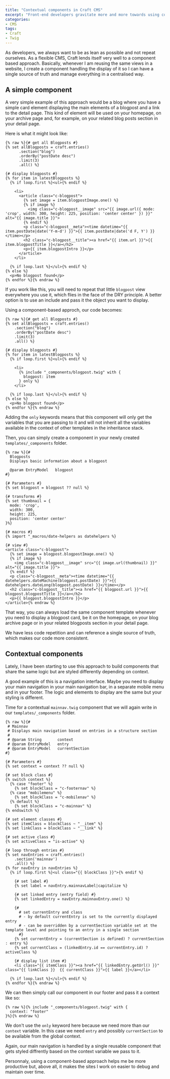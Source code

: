 ```yaml
---
title: "Contextual components in Craft CMS"
excerpt: "Front-end developers gravitate more and more towards using components thse days. Here is a simple approach to reuse the logic of a component in Craft CMS while adjusting its styling depending on context."
categories:
- CMS
tags:
- Craft
- Twig
---
```


As developers, we always want to be as lean as possible and not repeat ourselves. As a flexible CMS, Craft lends itself very well to a component based approach. Basically, whenever I am reusing the same views in a website, I create a component handling the display of it so I can have a single source of truth and manage everything in a centralised way.

## A simple component

A very simple example of this approach would be a blog where you have a simple card element displaying the main elements of a blogpost and a link to the detail page. This kind of element will be used on your homepage, on your archive page and, for example, on your related blog posts section in your detail page.

Here is what it might look like:

```twig
{% raw %}{# get all Blogposts #}
{% set allBlogposts = craft.entries()
      .section("blog")
      .orderBy("postDate desc")
      .limit(3)
      .all() %}

{# display blogposts #}
{% for item in latestBlogposts %}
  {% if loop.first %}<ul>{% endif %}

    <li>
      <article class="c-blogpost">
        {% set image = item.blogpostImage.one() %}
        {% if image %}
          <img class="c-blogpost__image" src="{{ image.url({ mode: 'crop', width: 300, height: 225, position: 'center center' }) }}" alt="{{ image.title }}">
        {% endif %}
        <p class="c-blogpost__meta"><time datetime="{{ item.postDate|date('Y-m-d') }}">{{ item.postDate|date('d F, Y') }}</time></p>
        <h2 class="c-blogpost__title"><a href="{{ item.url }}">{{ item.blogpostTitle }}</a></h2>
        <p>{{ item.blogpostIntro }}</p>
      </article>
    </li>

  {% if loop.last %}</ul>{% endif %}
{% else %}
  <p>No blogpost found</p>
{% endfor %}{% endraw %}
```

If you work like this, you will need to repeat that little `blogpost` view everywhere you use it, which flies in the face of the DRY principle. A better option is to use an include and pass it the object you want to display.

Using a component-based approch, our code becomes:

```twig
{% raw %}{# get all Blogposts #}
{% set allBlogposts = craft.entries()
    .section("blog")
    .orderBy("postDate desc")
    .limit(3)
    .all() %}

{# display blogposts #}
{% for item in latestBlogposts %}
  {% if loop.first %}<ul>{% endif %}

    <li>
      {% include "_components/blogpost.twig" with {
        blogpost: item
      } only %}
    </li>

  {% if loop.last %}</ul>{% endif %}
{% else %}
  <p>No blogpost found</p>
{% endfor %}{% endraw %}
```

Adding the `only` keywords means that this component will only get the variables that you are passing to it and will not inherit all the variables available in the context of other templates in the inheritance stack.

Then, you can simply create a component in your newly created `templates/_components` folder.

```twig
{% raw %}{#
  Blogposts
  Displays basic information about a blogpost

  @param EntryModel   blogpost
#}

{# Parameters #}
{% set blogpost = blogpost ?? null %}

{# transforms #}
{% set thumbnail = {
  mode: 'crop',
  width: 300,
  height: 225,
  position: 'center center'
}%}

{# macros #}
{% import "_macros/date-helpers as datehelpers %}

{# view #}
<article class="c-blogpost">
  {% set image = blogpost.blogpostImage.one() %}
  {% if image %}
    <img class="c-blogpost__image" src="{{ image.url(thumbnail) }}" alt="{{ image.title }}">
  {% endif %}
  <p class="c-blogpost__meta"><time datetime="{{ datehelpers.dateMachine(blogpost.postDate) }}">{{ datehelpers.dateLong(blogpost.postDate) }}</time></p>
  <h2 class="c-blogpost__title"><a href="{{ blogpost.url }}">{{ blogpost.blogpostTitle }}</a></h2>
  <p>{{ blogpost.blogpostIntro }}</p>
</article>{% endraw %}
```

That way, you can always load the same component template whenever you need to display a blogpost card, be it on the homepage, on your blog archive page or in your related blogposts section in your detail page.

We have less code repetition and can reference a single source of truth, which makes our code more consistent.

## Contextual components

Lately, I have been starting to use this approach to build components that share the same logic but are styled differently depending on context.

A good example of this is a navigation interface. Maybe you need to display your main navigation in your main navigation bar, in a separate mobile menu and in your footer. The logic and elements to display are the same but your styling is different.

Time for a contextual `mainnav.twig` component that we will again write in our `templates/_components` folder.

```twig
{% raw %}{#
 # Mainnav
 # Displays main navigation based on entries in a structure section
 #
 # @param String       context
 # @param EntryModel   entry
 # @param EntryModel   currentSection
#}

{# Parameters #}
{% set context = context ?? null %}

{# set block class #}
{% switch context %}
  {% case "footer" %}
    {% set blockClass = "c-footernav" %}
  {% case "mobilemenu" %}
    {% set blockClass = "c-mobilenav" %}
  {% default %}
    {% set blockClass = "c-mainnav" %}
{% endswitch %}

{# set element classes #}
{% set itemClass = blockClass ~ "__item" %}
{% set linkClass = blockClass ~ "__link" %}

{# set active class #}
{% set activeClass = "is-active" %}

{# loop through entries #}
{% set navEntries = craft.entries()
    .section('mainnav')
    .all() %}
{% for navEntry in navEntries %}
  {% if loop.first %}<ul class="{{ blockClass }}">{% endif %}

    {# set label #}
    {% set label = navEntry.mainnavLabel|capitalize %}

    {# set linked entry (entry field) #}
    {% set linkedEntry = navEntry.mainnavEntry.one() %}

    {#
      # set currentEntry and class
      # - by default currentEntry is set to the currently displayed entry
      # - can be overridden by a currentSection variable set at the template level and pointing to an entry in a single section
      #}
    {% set currentEntry = (currentSection is defined) ? currentSection : entry %}
    {% set currentClass = (linkedEntry.id == currentEntry.id) ? activeClass %}

    {# display list item #}
    <li class="{{ itemClass }}"><a href="{{ linkedEntry.getUrl() }}" class="{{ linkClass }}  {{ currentClass }}">{{ label }}</a></li>

  {% if loop.last %}</ul>{% endif %}
{% endfor %}{% endraw %}
```

We can then simply call our component in our footer and pass it a context like so:

```twig
{% raw %}{% include "_components/blogpost.twig" with {
  context: "footer"
}%}{% endraw %}
```

We don't use the `only` keyword here because we need more than our `context` variable. In this case we need `entry` and possibly `currentSection` to be available from the global context.

Again, our main navigation is handled by a single reusable component that gets styled diffrently based on the context variable we pass to it.

Personnaly, using a component-based approach helps me be more productive but, above all, it makes the sites I work on easier to debug and maintain over time.
